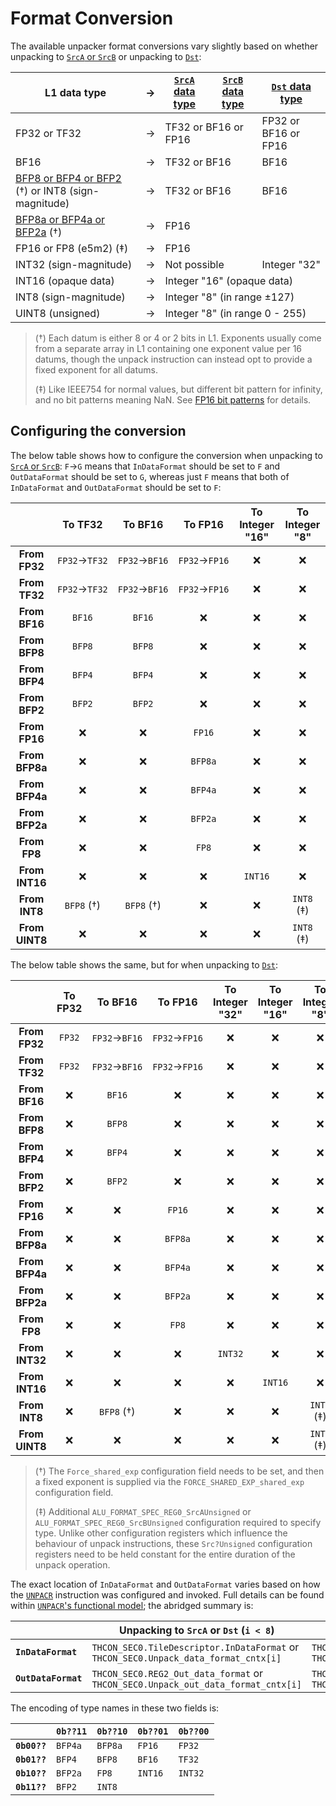 # Format Conversion

The available unpacker format conversions vary slightly based on whether unpacking to [`SrcA` or `SrcB`](../SrcASrcB.md) or unpacking to [`Dst`](../Dst.md):

<table><thead><tr><th>L1 data type</th><th>→</th><th><a href="../SrcASrcB.md#data-types"><code>SrcA</code> data type</a></th><th><a href="../SrcASrcB.md#data-types"><code>SrcB</code> data type</a></th><th><a href="../Dst.md#data-types"><code>Dst</code> data type</a></th></tr></thead>
<tr><td>FP32 or TF32</td><td>→</td><td colspan="2">TF32 or BF16 or FP16</td><td>FP32 or BF16 or FP16</td></tr>
<tr><td>BF16</td><td>→</td><td colspan="2">TF32 or BF16</td><td>BF16</td></tr>
<tr><td><a href="../FloatBitPatterns.md#bfp">BFP8 or BFP4 or BFP2</a> (†) or INT8 (sign-magnitude)</td><td>→</td><td colspan="2">TF32 or BF16</td><td>BF16</td></tr>
<tr><td><a href="../FloatBitPatterns.md#bfp">BFP8a or BFP4a or BFP2a</a> (†)</td><td>→</td><td colspan="3">FP16</td></tr>
<tr><td>FP16 or FP8 (e5m2) (‡)</td><td>→</td><td colspan="3">FP16</td></tr>
<tr><td>INT32 (sign-magnitude)</td><td>→</td><td colspan="2">Not possible</td><td>Integer "32"</td></tr>
<tr><td>INT16 (opaque data)</td><td>→</td><td colspan="3">Integer "16" (opaque data)</td></tr>
<tr><td>INT8 (sign-magnitude)</td><td>→</td><td colspan="3">Integer "8" (in range ±127)</td></tr>
<tr><td>UINT8 (unsigned)</td><td>→</td><td colspan="3">Integer "8" (in range 0 - 255)</td></tr>
</table>

> (†) Each datum is either 8 or 4 or 2 bits in L1. Exponents usually come from a separate array in L1 containing one exponent value per 16 datums, though the unpack instruction can instead opt to provide a fixed exponent for all datums.
>
> (‡) Like IEEE754 for normal values, but different bit pattern for infinity, and no bit patterns meaning NaN. See [FP16 bit patterns](../FloatBitPatterns.md#fp16) for details.

## Configuring the conversion

The below table shows how to configure the conversion when unpacking to [`SrcA` or `SrcB`](../SrcASrcB.md): `F`→`G` means that `InDataFormat` should be set to `F` and `OutDataFormat` should be set to `G`, whereas just `F` means that both of `InDataFormat` and `OutDataFormat` should be set to `F`:

||To TF32|To BF16|To FP16|To Integer "16"|To Integer "8"|
|:-:|:-:|:-:|:-:|:-:|:-:|
|**From FP32**|`FP32`→`TF32`|`FP32`→`BF16`|`FP32`→`FP16`|❌|❌|
|**From TF32**|`FP32`→`TF32`|`FP32`→`BF16`|`FP32`→`FP16`|❌|❌|
|**From BF16**|`BF16`|`BF16`|❌|❌|❌|
|**From BFP8**|`BFP8`|`BFP8`|❌|❌|❌|
|**From BFP4**|`BFP4`|`BFP4`|❌|❌|❌|
|**From BFP2**|`BFP2`|`BFP2`|❌|❌|❌|
|**From FP16**|❌|❌|`FP16`|❌|❌|
|**From BFP8a**|❌|❌|`BFP8a`|❌|❌|
|**From BFP4a**|❌|❌|`BFP4a`|❌|❌|
|**From BFP2a**|❌|❌|`BFP2a`|❌|❌|
|**From FP8**|❌|❌|`FP8`|❌|❌|
|**From INT16**|❌|❌|❌|`INT16`|❌|
|**From INT8**|`BFP8` (†)|`BFP8` (†)|❌|❌|`INT8` (‡)|
|**From UINT8**|❌|❌|❌|❌|`INT8` (‡)|

The below table shows the same, but for when unpacking to [`Dst`](../Dst.md):

||To FP32|To BF16|To FP16|To Integer "32"|To Integer "16"|To Integer "8"|
|:-:|:-:|:-:|:-:|:-:|:-:|:-:|
|**From FP32**|`FP32`|`FP32`→`BF16`|`FP32`→`FP16`|❌|❌|❌|
|**From TF32**|`FP32`|`FP32`→`BF16`|`FP32`→`FP16`|❌|❌|❌|
|**From BF16**|❌|`BF16`|❌|❌|❌|❌|
|**From BFP8**|❌|`BFP8`|❌|❌|❌|❌|
|**From BFP4**|❌|`BFP4`|❌|❌|❌|❌|
|**From BFP2**|❌|`BFP2`|❌|❌|❌|❌|
|**From FP16**|❌|❌|`FP16`|❌|❌|❌|
|**From BFP8a**|❌|❌|`BFP8a`|❌|❌|❌|
|**From BFP4a**|❌|❌|`BFP4a`|❌|❌|❌|
|**From BFP2a**|❌|❌|`BFP2a`|❌|❌|❌|
|**From FP8**|❌|❌|`FP8`|❌|❌|❌|
|**From INT32**|❌|❌|❌|`INT32`|❌|❌|
|**From INT16**|❌|❌|❌|❌|`INT16`|❌|
|**From INT8**|❌|`BFP8` (†)|❌|❌|❌|`INT8` (‡)|
|**From UINT8**|❌|❌|❌|❌|❌|`INT8` (‡)|

> (†) The `Force_shared_exp` configuration field needs to be set, and then a fixed exponent is supplied via the `FORCE_SHARED_EXP_shared_exp` configuration field.
>
> (‡) Additional `ALU_FORMAT_SPEC_REG0_SrcAUnsigned` or `ALU_FORMAT_SPEC_REG0_SrcBUnsigned` configuration required to specify type. Unlike other configuration registers which influence the behaviour of unpack instructions, these `Src?Unsigned` configuration registers need to be held constant for the entire duration of the unpack operation.

The exact location of `InDataFormat` and `OutDataFormat` varies based on how the [`UNPACR`](../UNPACR_Regular.md) instruction was configured and invoked. Full details can be found within [`UNPACR`'s functional model](../UNPACR_Regular.md#functional-model); the abridged summary is:

||Unpacking to `SrcA` or `Dst` (`i < 8`)|Unpacking to `SrcB` (`i < 2`)|
|---|---|---|
|**`InDataFormat`**|`THCON_SEC0.TileDescriptor.InDataFormat`&nbsp;or<br/>`THCON_SEC0.Unpack_data_format_cntx[i]`|`THCON_SEC1.TileDescriptor.InDataFormat`&nbsp;or<br/>`THCON_SEC1.Unpack_data_format_cntx[i]`|
|**`OutDataFormat`**|`THCON_SEC0.REG2_Out_data_format`&nbsp;or<br/>`THCON_SEC0.Unpack_out_data_format_cntx[i]`|`THCON_SEC1.REG2_Out_data_format`&nbsp;or<br/>`THCON_SEC1.Unpack_out_data_format_cntx[i]`|

The encoding of type names in these two fields is:

||`0b??11`|`0b??10`|`0b??01`|`0b??00`|
|---|---|---|---|---|
|**`0b00??`**|`BFP4a`|`BFP8a`|`FP16`|`FP32`|
|**`0b01??`**|`BFP4`|`BFP8`|`BF16`|`TF32`|
|**`0b10??`**|`BFP2a`|`FP8`|`INT16`|`INT32`|
|**`0b11??`**|`BFP2`|`INT8`|||
